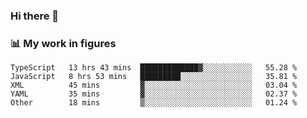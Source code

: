 ### Hi there 👋

### 📊 My work in figures

<!--START_SECTION:waka-->

```text
TypeScript   13 hrs 43 mins  █████████████▓░░░░░░░░░░░   55.28 %
JavaScript   8 hrs 53 mins   █████████░░░░░░░░░░░░░░░░   35.81 %
XML          45 mins         ▓░░░░░░░░░░░░░░░░░░░░░░░░   03.04 %
YAML         35 mins         ▓░░░░░░░░░░░░░░░░░░░░░░░░   02.37 %
Other        18 mins         ▒░░░░░░░░░░░░░░░░░░░░░░░░   01.24 %
```

<!--END_SECTION:waka-->
